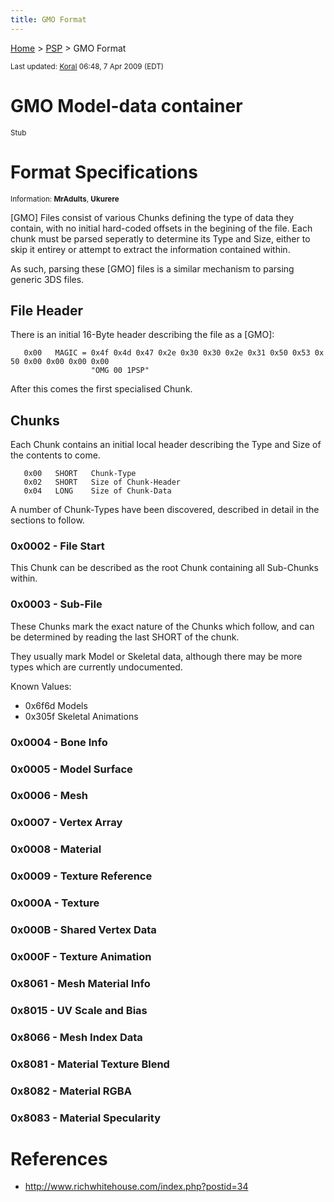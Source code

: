 ```yaml
---
title: GMO Format
---
```


[Home](/ff7-flat-wiki/Main%20Page.md) > [PSP](/ff7-flat-wiki/PSP.md) > GMO Format

<small>Last updated: [Koral][] 06:48, 7 Apr 2009 (EDT)</small>

# GMO Model-data container

<small>Stub</small>

  

# Format Specifications

<small>Information: **MrAdults**, **Ukurere**</small>

  
\[GMO\] Files consist of various Chunks defining the type of data they
contain, with no initial hard-coded offsets in the begining of the file.
Each chunk must be parsed seperatly to determine its Type and Size,
either to skip it entirey or attempt to extract the information
contained within.

As such, parsing these \[GMO\] files is a similar mechanism to parsing
generic 3DS files.

  

## File Header

There is an initial 16-Byte header describing the file as a \[GMO\]:

`   0x00   MAGIC = 0x4f 0x4d 0x47 0x2e 0x30 0x30 0x2e 0x31 0x50 0x53 0x50 0x00 0x00 0x00 0x00`  
`                  "OMG 00 1PSP"`

  
After this comes the first specialised Chunk.

  

## Chunks

Each Chunk contains an initial local header describing the Type and Size
of the contents to come.

`   0x00   SHORT   Chunk-Type`  
`   0x02   SHORT   Size of Chunk-Header`  
`   0x04   LONG    Size of Chunk-Data`

  
A number of Chunk-Types have been discovered, described in detail in the
sections to follow.

  

### 0x0002 - File Start

This Chunk can be described as the root Chunk containing all Sub-Chunks
within.

  

### 0x0003 - Sub-File

These Chunks mark the exact nature of the Chunks which follow, and can
be determined by reading the last SHORT of the chunk.

They usually mark Model or Skeletal data, although there may be more
types which are currently undocumented.

Known Values:

-   0x6f6d Models
-   0x305f Skeletal Animations

  

### 0x0004 - Bone Info

### 0x0005 - Model Surface

### 0x0006 - Mesh

### 0x0007 - Vertex Array

### 0x0008 - Material

### 0x0009 - Texture Reference

### 0x000A - Texture

### 0x000B - Shared Vertex Data

### 0x000F - Texture Animation

### 0x8061 - Mesh Material Info

### 0x8015 - UV Scale and Bias

### 0x8066 - Mesh Index Data

### 0x8081 - Material Texture Blend

### 0x8082 - Material RGBA

### 0x8083 - Material Specularity

# References

-   [<http://www.richwhitehouse.com/index.php?postid=34>][]

  [Koral]: /ff7-flat-wiki/User:Koral.md "wikilink"
  [<http://www.richwhitehouse.com/index.php?postid=34>]: http://www.richwhitehouse.com/index.php?postid=34
